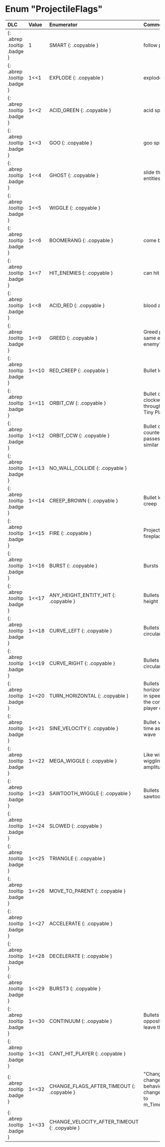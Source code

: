 # Enum "ProjectileFlags"
|DLC|Value|Enumerator|Comment|
|:--|:--|:--|:--|
|[ ](#){: .abrep .tooltip .badge }|1 |SMART {: .copyable } | follow player <br> | 
|[ ](#){: .abrep .tooltip .badge }|1<<1 |EXPLODE {: .copyable } | explode on impact <br> | 
|[ ](#){: .abrep .tooltip .badge }|1<<2 |ACID_GREEN {: .copyable } | acid splat on impact <br> | 
|[ ](#){: .abrep .tooltip .badge }|1<<3 |GOO {: .copyable } | goo splat on impact <br> | 
|[ ](#){: .abrep .tooltip .badge }|1<<4 |GHOST {: .copyable } | slide through solid entities <br> | 
|[ ](#){: .abrep .tooltip .badge }|1<<5 |WIGGLE {: .copyable } |  | 
|[ ](#){: .abrep .tooltip .badge }|1<<6 |BOOMERANG {: .copyable } | come back <br> | 
|[ ](#){: .abrep .tooltip .badge }|1<<7 |HIT_ENEMIES {: .copyable } | can hit enemies <br> | 
|[ ](#){: .abrep .tooltip .badge }|1<<8 |ACID_RED {: .copyable } | blood acid <br> | 
|[ ](#){: .abrep .tooltip .badge }|1<<9 |GREED {: .copyable } | Greed projectiles have same effect as Greed enemy's bullets. <br> | 
|[ ](#){: .abrep .tooltip .badge }|1<<10 |RED_CREEP {: .copyable } | Bullet leaves a red creep <br> | 
|[ ](#){: .abrep .tooltip .badge }|1<<11 |ORBIT_CW {: .copyable } | Bullet orbits a point clockwise and passes through walls similar to Tiny Planet <br> | 
|[ ](#){: .abrep .tooltip .badge }|1<<12 |ORBIT_CCW {: .copyable } | Bullet orbits a point counter-clockwise and passes through walls similar to Tiny Planet <br> | 
|[ ](#){: .abrep .tooltip .badge }|1<<13 |NO_WALL_COLLIDE {: .copyable } |  | 
|[ ](#){: .abrep .tooltip .badge }|1<<14 |CREEP_BROWN {: .copyable } | Bullet leaves a brown creep <br> | 
|[ ](#){: .abrep .tooltip .badge }|1<<15 |FIRE {: .copyable } | Projectile was cast by a fireplace <br> | 
|[ ](#){: .abrep .tooltip .badge }|1<<16 |BURST {: .copyable } | Bursts into more bullets <br> | 
|[ ](#){: .abrep .tooltip .badge }|1<<17 |ANY_HEIGHT_ENTITY_HIT {: .copyable } | Bullets that can hit at any height <br> | 
|[ ](#){: .abrep .tooltip .badge }|1<<18 |CURVE_LEFT {: .copyable } | Bullets curve slightly on a circular path <br> | 
|[ ](#){: .abrep .tooltip .badge }|1<<19 |CURVE_RIGHT {: .copyable } | Bullets curve slightly on a circular path <br> | 
|[ ](#){: .abrep .tooltip .badge }|1<<20 |TURN_HORIZONTAL {: .copyable } | Bullets turn and go horizontally and increase in speed when they pass the const static uint64_t player on either side <br> | 
|[ ](#){: .abrep .tooltip .badge }|1<<21 |SINE_VELOCITY {: .copyable } | Bullet velocity varies over time as a function of a wave <br> | 
|[ ](#){: .abrep .tooltip .badge }|1<<22 |MEGA_WIGGLE {: .copyable } | Like wiggle worm but the wiggling increases in amplitude over time <br> | 
|[ ](#){: .abrep .tooltip .badge }|1<<23 |SAWTOOTH_WIGGLE {: .copyable } | Bullets travel on a sawtooth shaped path <br> | 
|[ ](#){: .abrep .tooltip .badge }|1<<24 |SLOWED {: .copyable } |  | 
|[ ](#){: .abrep .tooltip .badge }|1<<25 |TRIANGLE {: .copyable } |  | 
|[ ](#){: .abrep .tooltip .badge }|1<<26 |MOVE_TO_PARENT {: .copyable } |  | 
|[ ](#){: .abrep .tooltip .badge }|1<<27 |ACCELERATE {: .copyable } |  | 
|[ ](#){: .abrep .tooltip .badge }|1<<28 |DECELERATE {: .copyable } |  | 
|[ ](#){: .abrep .tooltip .badge }|1<<29 |BURST3 {: .copyable } |  | 
|[ ](#){: .abrep .tooltip .badge }|1<<30 |CONTINUUM {: .copyable } | Bullets reappear from the opposite side as they leave the screen <br> | 
|[ ](#){: .abrep .tooltip .badge }|1<<31 |CANT_HIT_PLAYER {: .copyable } |  | 
|[ ](#){: .abrep .tooltip .badge }|1<<32 |CHANGE_FLAGS_AFTER_TIMEOUT {: .copyable } | "Change" flags will change the bullet's behavior after a timeout. change m_ProjectileFlags to m_TimeoutProjectileFlags. <br> | 
|[ ](#){: .abrep .tooltip .badge }|1<<33 |CHANGE_VELOCITY_AFTER_TIMEOUT {: .copyable } |  | 